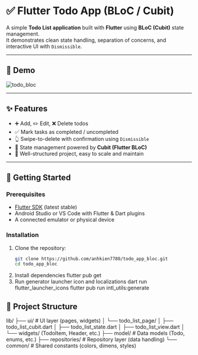 # ✅ Flutter Todo App (BLoC / Cubit)

A simple **Todo List application** built with **Flutter** using **BLoC (Cubit)** state management.  
It demonstrates clean state handling, separation of concerns, and interactive UI with `Dismissible`.

---

## 📸 Demo
![todo_bloc](https://github.com/user-attachments/assets/eed17be4-7e1c-4b4b-9f5a-0f7e1c584367)

---

## ✨ Features
- ➕ Add, ✏️ Edit, ❌ Delete todos
- ✅ Mark tasks as completed / uncompleted
- 👆 Swipe-to-delete with confirmation using `Dismissible`
- 🔄 State management powered by **Cubit (Flutter BLoC)**
- 📂 Well-structured project, easy to scale and maintain

---

## 🚀 Getting Started

### Prerequisites
- [Flutter SDK](https://docs.flutter.dev/get-started/install) (latest stable)
- Android Studio or VS Code with Flutter & Dart plugins
- A connected emulator or physical device

### Installation
1. Clone the repository:
   ```bash
   git clone https://github.com/anhkien7780/todo_app_bloc.git
   cd todo_app_bloc
2. Install dependencies
   flutter pub get
3. Run generator launcher icon and localizations
   dart run flutter_launcher_icons
   flutter pub run intl_utils:generate
## 📂 Project Structure
lib/
 ├── ui/                     # UI layer (pages, widgets)
 │    └── todo_list_page/
 │         ├── todo_list_cubit.dart
 │         ├── todo_list_state.dart
 │         ├── todo_list_view.dart
 │         └── widgets/ (TodoItem, Header, etc.)
 ├── model/                  # Data models (Todo, enums, etc.)
 ├── repositories/           # Repository layer (data handling)
 └── common/                 # Shared constants (colors, dimens, styles)
